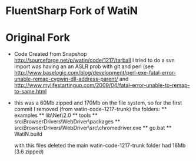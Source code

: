 FluentSharp Fork of WatiN
=======

Original Fork
=====
* Code Created from Snapshop http://sourceforge.net/p/watin/code/1217/tarball 
  I tried to do a svn import was having an an ASLR prob with git and perl (see http://www.baselogic.com/blog/development/perl-exe-fatal-error-unable-remap-cygwin-dll-address-parent/ and http://www.mylifestartingup.com/2009/04/fatal-error-unable-to-remap-to-same.html 
* this was a 60Mb zipped and 170Mb on the file system, so for the first commit I removed (from watin-code-1217-trunk) the folders:
** examples
** lib\Net\2.0
** tools
** src\BrowserDrivers\WebDriver\packages
** src\BrowserDrivers\WebDriver\src\chromedriver.exe
** go.bat
** WatiN.build


  with this files deleted the main watin-code-1217-trunk folder had 16Mb (3.6 zipped)
	
